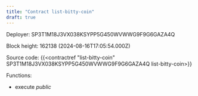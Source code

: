 ```yaml
---
title: "Contract list-bitty-coin"
draft: true
---
```

Deployer: SP3T1M18J3VX038KSYPP5G450WVWWG9F9G6GAZA4Q


 



Block height: 162138 (2024-08-16T17:05:54.000Z)

Source code: {{<contractref "list-bitty-coin" SP3T1M18J3VX038KSYPP5G450WVWWG9F9G6GAZA4Q list-bitty-coin>}}

Functions:

* execute _public_
